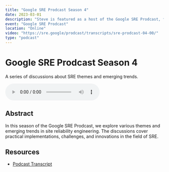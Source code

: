 ```yaml
---
title: "Google SRE Prodcast Season 4"
date: 2023-03-01
description: "Steve is featured as a host of the Google SRE Prodcast, focusing on SRE themes and emerging trends"
event: "Google SRE Prodcast"
location: "Online"
video: "https://sre.google/prodcast/transcripts/sre-prodcast-04-00/"
type: "podcast"
---
```


# Google SRE Prodcast Season 4

A series of discussions about SRE themes and emerging trends.

<audio controls>
  <source src="https://sre.google/prodcast/transcripts/sre-prodcast-04-00/" type="audio/mpeg">
  Your browser does not support the audio element.
</audio>

## Abstract

In this season of the Google SRE Prodcast, we explore various themes and emerging trends in site reliability engineering. The discussions cover practical implementations, challenges, and innovations in the field of SRE.

## Resources

- [Podcast Transcript](https://sre.google/prodcast/transcripts/sre-prodcast-04-00/) 